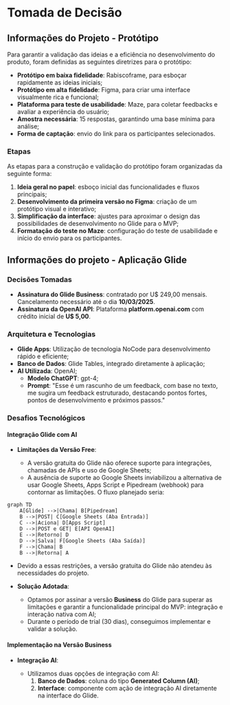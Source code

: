 # Tomada de Decisão

## Informações do Projeto - Protótipo

Para garantir a validação das ideias e a eficiência no desenvolvimento do produto, foram definidas as seguintes diretrizes para o protótipo:

- **Protótipo em baixa fidelidade**: Rabiscoframe, para esboçar rapidamente as ideias iniciais;
- **Protótipo em alta fidelidade**: Figma, para criar uma interface visualmente rica e funcional;
- **Plataforma para teste de usabilidade**: Maze, para coletar feedbacks e avaliar a experiência do usuário;
- **Amostra necessária**: 15 respostas, garantindo uma base mínima para análise;
- **Forma de captação**: envio do link para os participantes selecionados.

###  Etapas

As etapas para a construção e validação do protótipo foram organizadas da seguinte forma:

1. **Ideia geral no papel**: esboço inicial das funcionalidades e fluxos principais;
2. **Desenvolvimento da primeira versão no Figma**: criação de um protótipo visual e interativo;
3. **Simplificação da interface**: ajustes para aproximar o design das possibilidades de desenvolvimento no Glide para o MVP;
4. **Formatação do teste no Maze**: configuração do teste de usabilidade e início do envio para os participantes.


## Informações do projeto - Aplicação Glide

### Decisões Tomadas

- **Assinatura do Glide Business**: contratado por U$ 249,00 mensais. Cancelamento necessário até o dia **10/03/2025**.
- **Assinatura da OpenAI API**: Plataforma **platform.openai.com** com crédito inicial de **U$ 5,00**.

### Arquitetura e Tecnologias

- **Glide Apps**: Utilização de tecnologia NoCode para desenvolvimento rápido e eficiente;
- **Banco de Dados**: Glide Tables, integrado diretamente à aplicação;
- **AI Utilizada**: OpenAI;
  - **Modelo ChatGPT**: gpt-4;
  - **Prompt**: "Esse é um rascunho de um feedback, com base no texto, me sugira um feedback estruturado, destacando pontos fortes, pontos de desenvolvimento e próximos passos."

### Desafios Tecnológicos

#### Integração Glide com AI

- **Limitações da Versão Free**:
  
  - A versão gratuita do Glide não oferece suporte para integrações, chamadas de APIs e uso de Google Sheets;
  - A ausência de suporte ao Google Sheets inviabilizou a alternativa de usar Google Sheets, Apps Script e Pipedream (webhook) para contornar as limitações. O fluxo planejado seria:
  

```mermaid
graph TD
    A[Glide] -->|Chama| B[Pipedream]
    B -->|POST| C[Google Sheets (Aba Entrada)]
    C -->|Aciona| D[Apps Script]
    D -->|POST e GET| E[API OpenAI]
    E -->|Retorno| D
    D -->|Salva| F[Google Sheets (Aba Saída)]
    F -->|Chama| B
    B -->|Retorna| A
```

  - Devido a essas restrições, a versão gratuita do Glide não atendeu às necessidades do projeto.

- **Solução Adotada**:
  
  - Optamos por assinar a versão **Business** do Glide para superar as limitações e garantir a funcionalidade principal do MVP: integração e interação nativa com AI;
  - Durante o período de trial (30 dias), conseguimos implementar e validar a solução.

#### Implementação na Versão Business

- **Integração AI**:
  
  - Utilizamos duas opções de integração com AI:
    1. **Banco de Dados**: coluna do tipo **Generated Column (AI)**;
    2. **Interface**: componente com ação de integração AI diretamente na interface do Glide.
